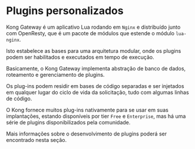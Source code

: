 # Plugins personalizados

Kong Gateway é um aplicativo Lua rodando em `Nginx` e distribuído junto com OpenResty, que é um pacote de módulos que estende o módulo `lua-nginx`.

Isto estabelece as bases para uma arquitetura modular, onde os plugins podem ser habilitados e executados em tempo de execução.

Basicamente, o Kong Gateway implementa abstração de banco de dados, roteamento e gerenciamento de plugins.

Os plug-ins podem residir em bases de código separadas e ser injetados em qualquer lugar do ciclo de vida da solicitação, tudo com algumas linhas de código.

O Kong fornece muitos plug-ins nativamente para se usar em suas implantações, estando disponíveis por tier `Free` e `Enterprise`, mas há uma série de plugins disponibilizados pela comunidade.

Mais informações sobre o desenvolvimento de plugins poderá ser encontrado nesta seção.
